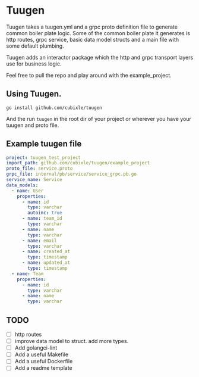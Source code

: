 # Tuugen

Tuugen takes a tuugen.yml and a grpc proto definition file to generate common boiler plate logic. Some of the common boiler plate it generates is http routes, grpc service, basic data model structs and a main file with some default plumbing.

Tuugen adds an interactor package which the http and grpc transport layers use for business logic.

Feel free to pull the repo and play around with the example_project.

## Using Tuugen.

```
go install github.com/cubixle/tuugen
```

And the run `tuugen` in the root dir of your project or wherever you have your tuugen and proto file.

## Example tuugen file
```yaml
project: tuugen_test_project
import_path: github.com/cubixle/tuugen/example_project
proto_file: service.proto
grpc_file: internal/pb/service/service_grpc.pb.go
service_name: Service
data_models:
  - name: User
    properties:
      - name: id
        type: varchar
        autoinc: true
      - name: team_id
        type: varchar
      - name: name
        type: varchar
      - name: email
        type: varchar
      - name: created_at
        type: timestamp
      - name: updated_at
        type: timestamp
  - name: Team
    properties:
      - name: id
        type: varchar
      - name: name
        type: varchar
```

## TODO

- [ ] http routes
- [ ] improve data model to struct. add more types.
- [ ] Add golangci-lint
- [ ] Add a useful Makefile
- [ ] Add a useful Dockerfile
- [ ] Add a readme template